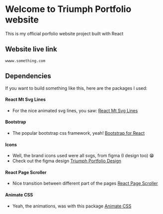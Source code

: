 # Welcome to Triumph Portfolio website 

This is my official porfolio website project built with React

## Website live link

```
wwww.something.com
```

## Dependencies
If you want to build something like this, here are the packages I used:<br>

#### React Mt Svg Lines
- For the nice animated svg lines, you saw:
<a href="https://github.com/moarwick/react-mt-svg-lines">React Mt Svg Lines</a>

#### Bootstrap
- The popular bootstrap css framework, yeah!
<a href="https://react-bootstrap-v4.netlify.app/">Bootstrap for React</a>

#### Icons
- Well, the brand icons used were all svgs, from figma (I design too) 😁
- Check out the figma design
<a href="https://www.figma.com/proto/69K3IWHmqIRLdExQNtXK8f/My-Porfolio-Website?node-id=0%3A1&scaling=min-zoom&starting-point-node-id=6%3A389">Triumph Portfolio Design</a>


#### React Page Scroller
- Nice transition between different part of the pages 
<a href="https://github.com/VikLiegostaiev/react-page-scroller">React Page Scroller</a>

#### Animate CSS
- Yeah, the animations, was with this package
<a href="https://animate.style/">Animate CSS</a>